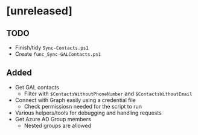 # [unreleased]

## TODO

- Finish/tidy ```Sync-Contacts.ps1```
- Create ```func_Sync-GALContacts.ps1```

## Added 

- Get GAL contacts
    - Filter with ```$ContactsWithoutPhoneNumber``` and ```$ContactsWithoutEmail```
- Connect with Graph easily using a credential file
    - Check permissiosn needed for the script to run
- Various helpers/tools for debugging and handling requests
- Get Azure AD Group members
    - Nested groups are allowed